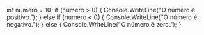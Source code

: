 int numero = 10; 
if (numero > 0) 
{
	Console.WriteLine("O número é positivo.");
} 
else if (numero < 0)
{ 
	Console.WriteLine("O número é negativo.");
} 
else 
{ 
	Console.WriteLine("O número é zero.");
}